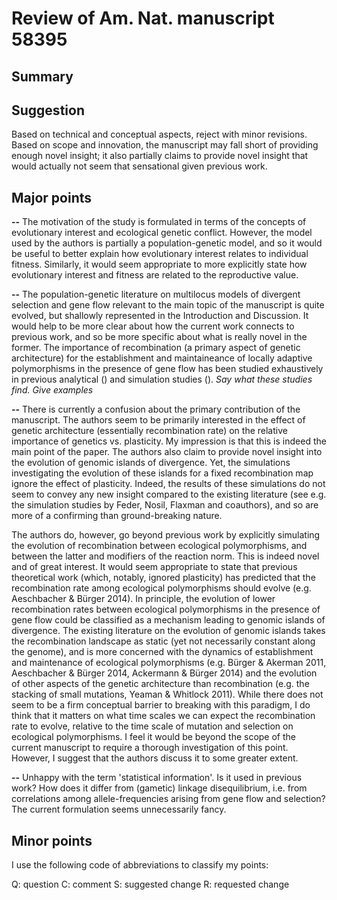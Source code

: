 Review of Am. Nat. manuscript 58395
===================================

Summary
-------



Suggestion
----------

Based on technical and conceptual aspects, reject with minor revisions. Based on scope and innovation, the manuscript may fall short of providing enough novel insight; it also partially claims to provide novel insight that would actually not seem that sensational given previous work.



Major points
------------

**--** The motivation of the study is formulated in terms of the concepts of evolutionary interest and ecological genetic conflict. However, the model used by the authors is partially a population-genetic model, and so it would be useful to better explain how evolutionary interest relates to individual fitness. Similarly, it would seem appropriate to more explicitly state how evolutionary interest and fitness are related to the reproductive value. 


**--** The population-genetic literature on multilocus models of divergent selection and gene flow relevant to the main topic of the manuscript is quite evolved, but shallowly represented in the Introduction and Discussion. It would help to be more clear about how the current work connects to previous work, and so be more specific about what is really novel in the former. The importance of recombination (a primary aspect of genetic architecture) for the establishment and maintaineance of locally adaptive polymorphisms in the presence of gene flow has been studied exhaustively in previous analytical () and simulation studies (). *Say what these studies find.*
*Give examples*


**--** There is currently a confusion about the primary contribution of the manuscript. The authors seem to be primarily interested in the effect of genetic architecture (essentially recombination rate) on the relative importance of genetics vs. plasticity. My impression is that this is indeed the main point of the paper. The authors also claim to provide novel insight into the evolution of genomic islands of divergence. Yet, the simulations investigating the evolution of these islands for a fixed recombination map ignore the effect of plasticity. Indeed, the results of these simulations do not seem to convey any new insight compared to the existing literature (see e.g. the simulation studies by Feder, Nosil, Flaxman and coauthors), and so are more of a confirming than ground-breaking nature.

The authors do, however, go beyond previous work by explicitly simulating the evolution of recombination between ecological polymorphisms, and between the latter and modifiers of the reaction norm. This is indeed novel and of great interest. It would seem appropriate to state that previous theoretical work (which, notably, ignored plasticity) has predicted that the recombination rate among ecological polymorphisms should evolve (e.g. Aeschbacher & Bürger 2014). In principle, the evolution of lower recombination rates between ecological polymorphisms in the presence of gene flow could be classified as a mechanism leading to genomic islands of divergence. The existing literature on the evolution of genomic islands takes the recombination landscape as static (yet not necessarily constant along the genome), and is more concerned with the dynamics of establishment and maintenance of ecological polymorphisms (e.g. Bürger & Akerman 2011, Aeschbacher & Bürger 2014, Ackermann & Bürger 2014) and the evolution of other aspects of the genetic architecture than recombination (e.g. the stacking of small mutations, Yeaman & Whitlock 2011). While there does not seem to be a firm conceptual barrier to breaking with this paradigm, I do think that it matters on what time scales we can expect the recombination rate to evolve, relative to the time scale of mutation and selection on ecological polymorphisms. I feel it would be beyond the scope of the current manuscript to require a thorough investigation of this point. However, I suggest that the authors discuss it to some greater extent.

**--** Unhappy with the term 'statistical information'. Is it used in previous work? How does it differ from (gametic) linkage disequilibrium, i.e. from correlations among allele-frequencies arising from gene flow and selection? The current formulation seems unnecessarily fancy.


Minor points
------------

I use the following code of abbreviations to classify my points:

Q: question
C: comment
S: suggested change
R: requested change


